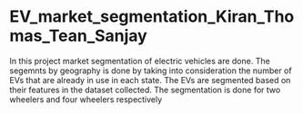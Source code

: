 # EV_market_segmentation_Kiran_Thomas_Tean_Sanjay

In this project market segmentation of electric vehicles are done.
The segemnts by geography is done by taking into consideration the number of EVs that are already in use in each state.
The EVs are segmented based on their features in the dataset collected. The segmentation is done for two wheelers and four wheelers respectively
